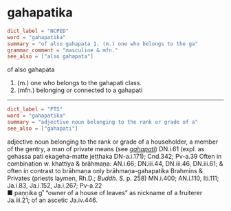 # gahapatika

``` toml
dict_label = "NCPED"
word = "gahapatika"
summary = "of also gahapata 1. (m.) one who belongs to the ga"
grammar_comment = "masculine & mfn."
see_also = ["also gahapata"]
```

of also gahapata

1. (m.) one who belongs to the gahapati class.
2. (mfn.) belonging or connected to a gahapati

--------------------

``` toml
dict_label = "PTS"
word = "gahapatika"
summary = "adjective noun belonging to the rank or grade of a"
see_also = ["gahapati"]
```

adjective noun belonging to the rank or grade of a householder, a member of the gentry, a man of private means (see *[gahapati](gahapati.md)*) DN.i.61 (expl. as gehassa pati ekageha\-matte jeṭṭhaka DN\-a.i.171); Cnd.342; Pv\-a.39 Often in combination w. khattiya & brāhmaṇa: AN.i.66; DN.iii.44, DN.iii.46, DN.iii.61; & often in contrast to brāhmaṇa only brāhmaṇa\-gahapatika Brahmins & Privates (priests laymen, Rh.D.; *Buddh. S.* p. 258) MN.i.400; AN.i.110, Iti.111; Ja.i.83, Ja.i.152, Ja.i.267; Pv\-a.22  
■ paṇṇika g˚ “owner of a house of leaves” as nickname of a fruiterer Ja.iii.21; of an ascetic Ja.iv.446.

